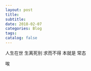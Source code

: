 ```yaml
---
layout: post
title: 
subtitle: 
date: 2018-02-07
categories: Blog
tags: 
catalog: false
---
```
























人生在世 生离死别 求而不得 本就是 常态

唉